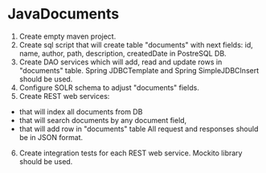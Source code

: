 JavaDocuments
=============

1. Create empty maven project.
2. Create sql script that will create table "documents" with next fields: id, name, author, path, description, createdDate in PostreSQL DB.
3. Create DAO services which will add, read and update rows in "documents" table.  Spring JDBCTemplate and Spring SimpleJDBCInsert should be used.
4. Configure SOLR schema to adjust "documents" fields.
5. Create REST web services:
- that will index all documents from DB
- that will search documents by any document field,
- that will add row in "documents" table
All request and responses should be in JSON format.
6. Create integration tests for each REST web service. Mockito library should be used.
